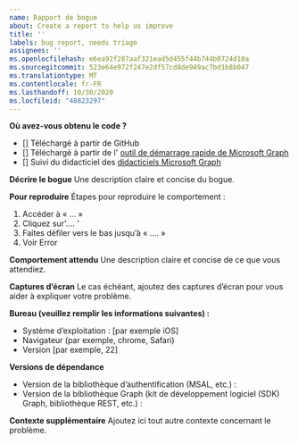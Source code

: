 ```yaml
---
name: Rapport de bogue
about: Create a report to help us improve
title: ''
labels: bug report, needs triage
assignees: ''
ms.openlocfilehash: e6ea92f287aaf321ead5d455f44b744b0724d10a
ms.sourcegitcommit: 523e64e972f247e2df57cd8de949ac7bd1b8b047
ms.translationtype: MT
ms.contentlocale: fr-FR
ms.lasthandoff: 10/30/2020
ms.locfileid: "48823297"
---
```

**Où avez-vous obtenu le code ?**
- [] Téléchargé à partir de GitHub
- [] Téléchargé à partir de l' [outil de démarrage rapide de Microsoft Graph](https://developer.microsoft.com/graph/quick-start)
- [] Suivi du didacticiel des [didacticiels Microsoft Graph](https://docs.microsoft.com/graph/tutorials)

**Décrire le bogue** Une description claire et concise du bogue.

**Pour reproduire** Étapes pour reproduire le comportement :
1. Accéder à « ... »
2. Cliquez sur'.... '
3. Faites défiler vers le bas jusqu’à « .... »
4. Voir Error

**Comportement attendu** Une description claire et concise de ce que vous attendiez.

**Captures d’écran** Le cas échéant, ajoutez des captures d’écran pour vous aider à expliquer votre problème.

**Bureau (veuillez remplir les informations suivantes) :**
 - Système d’exploitation : [par exemple iOS]
 - Navigateur (par exemple, chrome, Safari)
 - Version [par exemple, 22]

**Versions de dépendance**
 - Version de la bibliothèque d’authentification (MSAL, etc.) :
 - Version de la bibliothèque Graph (kit de développement logiciel (SDK) Graph, bibliothèque REST, etc.) :  

**Contexte supplémentaire** Ajoutez ici tout autre contexte concernant le problème.

